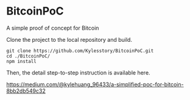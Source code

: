 # BitcoinPoC
A simple proof of concept for Bitcoin

Clone the project to the local repository and build.

	git clone https://github.com/Kylesstory/BitcoinPoC.git
	cd ./BitcoinPoC/
	npm install

Then, the detail step-to-step instruction is available here.

https://medium.com/@kylehuang_96433/a-simplified-poc-for-bitcoin-8bb2db549c32